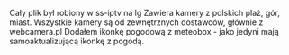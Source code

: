 Cały plik był robiony w ss-iptv na lg
Zawiera kamery z polskich plaż, gór, miast.
Wszystkie kamery są od zewnętrznych dostawców, głównie z webcamera.pl
Dodałem ikonkę pogodową z meteobox - jako jedyni mają samoaktualizującą ikonkę z pogodą.
